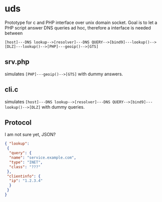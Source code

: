 # uds

Prototype for c and PHP interface over unix domain socket. Goal is to let a PHP script answer DNS queries ad hoc, therefore a interface is needed between 


```
[host]---DNS lookup-->[resolver]---DNS QUERY-->[bind9]---lookup()-->[DLZ]---lookup()-->[PHP]---geoip()-->[GTS]
```


## srv.php

simulates `[PHP]---geoip()-->[GTS]` with dummy answers.

## cli.c

simulates `[host]---DNS lookup-->[resolver]---DNS QUERY-->[bind9]---lookup()-->[DLZ]` with dummy queries.

## Protocol


I am not sure yet, JSON?

``` json
{ "lookup":
 {
  "query": {
  "name": "service.example.com",
  "type": "INET",
  "class": "???"
 },
 "clientinfo": {
  "ip": "1.2.3.4"
  }
 }
}

```
